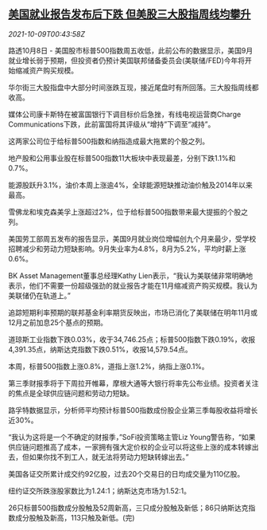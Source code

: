 <!--1633741263000-->
[美国就业报告发布后下跌 但美股三大股指周线均攀升](https://cn.reuters.com/article/us-stocks-payroll-job-1009-idCNKBS2GZ009)
------

<div><i>2021-10-09T00:43:58Z</i></div><p>路透10月8日 - 美国股市标普500指数周五收低，此前公布的数据显示，美国9月就业增长弱于预期，但投资者仍预计美国联邦储备委员会(美联储/FED)今年将开始缩减资产购买规模。</p><p>华尔街三大股指盘中大部分时间涨跌互现，接近尾盘时有所回落。三大股指周线都收高。</p><p>媒体公司康卡斯特在被富国银行下调目标价后急挫，有线电视运营商Charge Communications下跌，此前富国将其评级从“增持”下调至“减持”。</p><p>这两家公司位于给标普500指数和纳指造成最大拖累的个股之列。</p><p>地产股和公用事业股在标普500指数11大板块中表现最差，分别下跌1.1%和0.7%。</p><p>能源股跃升3.1%，油价本周上涨逾4%，全球能源短缺推动油价触及2014年以来最高。</p><p>雪佛龙和埃克森美孚上涨超过2%，位于给标普500指数带来最大提振的个股之列。</p><p>美国劳工部周五发布的报告显示，美国9月就业岗位增幅创九个月来最少，受学校招聘减少和劳动力短缺影响。9月失业率为4.8%，8月为5.2%，平均时薪上涨0.6%。</p><p>BK Asset Management董事总经理Kathy Lien表示，“我认为美联储非常明确地表示，他们不需要一份超级强劲的就业报告才能在11月缩减资产购买规模。我认为美联储仍在轨道上。”</p><p>追踪短期利率预期的联邦基金利率期货反映出，市场已消化了美联储在明年11月或12月之前加息25个基点的预期。</p><p>道琼斯工业指数下跌0.03%，收于34,746.25点；标普500指数下跌0.19%，收报4,391.35点，纳斯达克指数下跌0.51%，收报14,579.54点。</p><p>本周，标普500指数上涨0.8%，道指上涨1.2%，纳指上涨0.1%。</p><p>第三季财报季将于下周拉开帷幕，摩根大通等大银行将率先公布业绩。投资者关注的焦点是全球供应链问题和劳动力短缺。</p><p>路孚特数据显示，分析师平均预计标普500指数成份股企业第三季每股收益将增长近30%。</p><p>“我认为这将是一个不确定的财报季，”SoFi投资策略主管Liz Young警告称，“如果供应链问题推高了成本，一家拥有强大定价权的企业可以将这些上涨的成本转嫁出去，但如果你找不到工人，就无法将劳动力短缺转嫁出去。”</p><p>美国各证交所累计成交约92亿股，过去20个交易日的日均成交量为110亿股。</p><p>纽约证交所跌涨股家数比为1.24:1；纳斯达克市场为1.52:1。</p><p>26只标普500指数成分股触及52周新高，三只成分股触及新低；86只纳斯达克指数成分股触及新高，113只触及新低。(完)</p>
